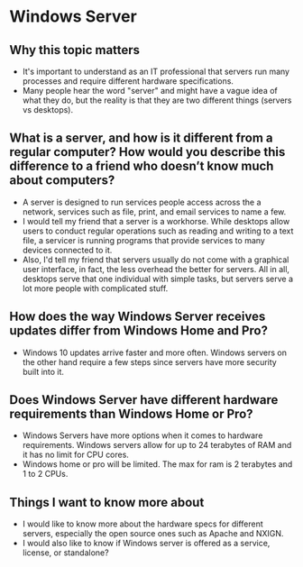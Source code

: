 # Windows Server
## Why this topic matters
- It's important to understand as an IT professional that servers run many processes and require different hardware specifications.
- Many people hear the word "server" and might have a vague idea of what they do, but the reality is that they are two different things (servers vs desktops).
## What is a server, and how is it different from a regular computer? How would you describe this difference to a friend who doesn’t know much about computers?
- A server is designed to run services people access across the a network, services such as file, print, and email services to name a few.
- I would tell my friend that a server is a workhorse. While desktops allow users to conduct regular operations such as reading and writing to a text file, a servicer is running programs that provide services to many devices connected to it.
- Also, I'd tell my friend that servers usually do not come with a graphical user interface, in fact, the less overhead the better for servers. All in all, desktops serve that one individual with simple tasks, but servers serve a lot more people with complicated stuff.
## How does the way Windows Server receives updates differ from Windows Home and Pro?
- Windows 10 updates arrive faster and more often. Windows servers on the other hand require a few steps since servers have more security built into it.
## Does Windows Server have different hardware requirements than Windows Home or Pro?
- Windows Servers have more options when it comes to hardware requirements. Windows servers allow for up to 24 terabytes of RAM and it has no limit for CPU cores.
- Windows home or pro will be limited. The max for ram is 2 terabytes and 1 to 2 CPUs. 
## Things I want to know more about
- I would like to know more about the hardware specs for different servers, especially the open source ones such as Apache and NXIGN.
- I would also like to know if Windows server is offered as a service, license, or standalone?
